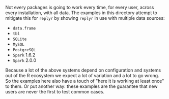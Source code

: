 <!-- Generated from .Rmd. Please edit that file -->
Not every packages is going to work every time, for every user, across every installation, with all data. The examples in this directory attempt to mitigate this for `replyr` by showing `replyr` in use with multiple data sources:

-   `data.frame`
-   `tbl`
-   `SQLite`
-   `MySQL`
-   `PostgreSQL`
-   `Spark` 1.6.2
-   `Spark` 2.0.0

Because a lot of the above systems depend on configuration and systems out of the R ecosystem we expect a lot of variation and a lot to go wrong. So the examples here also have a touch of "here it is working at least once" to them. Or put another way: these examples are the guarantee that new users are never the first to test common cases.
